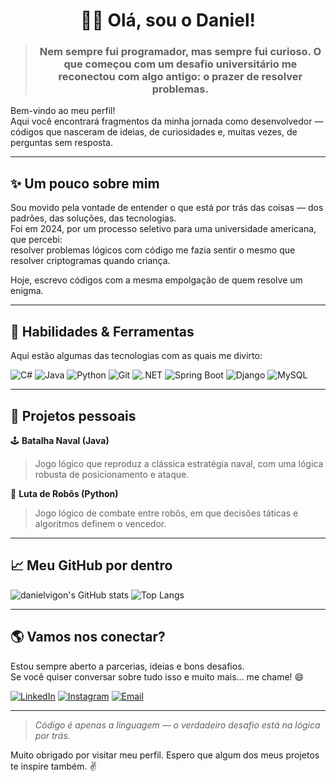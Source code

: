 <h1 align="center">🧑‍💻 Olá, sou o Daniel!</h1>

> <h3 align="center"> Nem sempre fui programador, mas sempre fui curioso. O que começou com um desafio universitário me reconectou com algo antigo: o prazer de resolver problemas.</h3>

Bem-vindo ao meu perfil!    
Aqui você encontrará fragmentos da minha jornada como desenvolvedor — códigos que nasceram de ideias, de curiosidades e, muitas vezes, de perguntas sem resposta.

---

## ✨ Um pouco sobre mim

Sou movido pela vontade de entender o que está por trás das coisas — dos padrões, das soluções, das tecnologias.    
Foi em 2024, por um processo seletivo para uma universidade americana, que percebi:  
resolver problemas lógicos com código me fazia sentir o mesmo que resolver criptogramas quando criança.

Hoje, escrevo códigos com a mesma empolgação de quem resolve um enigma.

---

## 🔧 Habilidades & Ferramentas

Aqui estão algumas das tecnologias com as quais me divirto:

![C#](https://custom-icon-badges.demolab.com/badge/C%23-%23239120.svg?logo=cshrp&logoColor=white)
![Java](https://img.shields.io/badge/-Java-F80000?style=flat&logo=openjdk&logoColor=white)
![Python](https://img.shields.io/badge/-Python-306998?style=flat&logo=python&logoColor=white)
![Git](https://img.shields.io/badge/-Git-F05032?style=flat&logo=git&logoColor=white)
![.NET](https://img.shields.io/badge/.NET-512BD4?logo=dotnet&logoColor=fff)
![Spring Boot](https://img.shields.io/badge/Spring%20Boot-6DB33F?logo=springboot&logoColor=fff)
![Django](https://img.shields.io/badge/Django-%23092E20.svg?logo=django&logoColor=white)
![MySQL](https://img.shields.io/badge/MySQL-4479A1?logo=mysql&logoColor=fff)

---

## 🚀 Projetos pessoais

🕹️ **Batalha Naval (Java)**  
> Jogo lógico que reproduz a clássica estratégia naval, com uma lógica robusta de posicionamento e ataque.

🤖 **Luta de Robôs (Python)**  
> Jogo lógico de combate entre robôs, em que decisões táticas e algoritmos definem o vencedor.

---

## 📈 Meu GitHub por dentro

![danielvigon's GitHub stats](https://github-readme-stats.vercel.app/api?username=danielvigon&show_icons=true&theme=midnight-purple)
![Top Langs](https://github-readme-stats.vercel.app/api/top-langs/?username=danielvigon&layout=compact&theme=midnight-purple)

---

## 🌎 Vamos nos conectar?

Estou sempre aberto a parcerias, ideias e bons desafios.    
Se você quiser conversar sobre tudo isso e muito mais... me chame! 😄

[![LinkedIn](https://img.shields.io/badge/-LinkedIn-0A66C2?style=flat&logo=linkedin&logoColor=white)](https://www.linkedin.com/in/danielvigon)
[![Instagram](https://img.shields.io/badge/-Instagram-E1306C?style=flat&logo=instagram&logoColor=white)](https://www.instagram.com/danielvigon)
[![Email](https://img.shields.io/badge/-Email-D44638?style=flat&logo=gmail&logoColor=white)](mailto:danielvg1136@gmail.com)

---

> *Código é apenas a linguagem — o verdadeiro desafio está na lógica por trás.*

Muito obrigado por visitar meu perfil.
Espero que algum dos meus projetos te inspire também. ✌️

